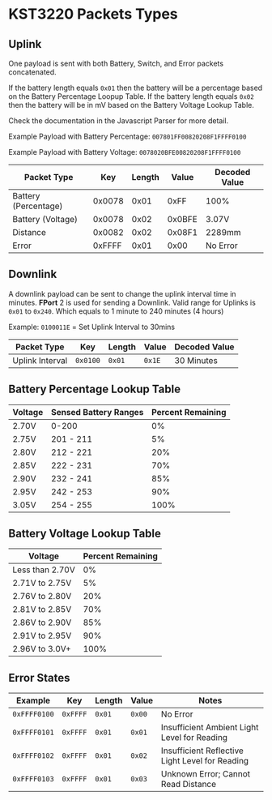 # KST3220 Packets Types

## Uplink

One payload is sent with both Battery, Switch, and Error packets concatenated.

If the battery length equals `0x01` then the battery will be a percentage based on the Battery Percentage Loopup Table. If the battery length equals `0x02` then the battery will be in mV based on the Battery Voltage Lookup Table.

Check the documentation in the Javascript Parser for more detail.

Example Payload with Battery Percentage: `007801FF00820208F1FFFF0100`

Example Payload with Battery Voltage: `0078020BFE00820208F1FFFF0100`

| Packet Type          | Key    | Length | Value  | Decoded Value |
|----------------------|--------|--------|--------|---------------|
| Battery (Percentage) | 0x0078 | 0x01   | 0xFF   | 100%          |
| Battery (Voltage)    | 0x0078 | 0x02   | 0x0BFE | 3.07V        |
| Distance             | 0x0082 | 0x02   | 0x08F1 | 2289mm        |
| Error                | 0xFFFF | 0x01   | 0x00   | No Error      |


## Downlink

A downlink payload can be sent to change the uplink interval time in minutes.
**FPort** 2 is used for sending a Downlink.
Valid range for Uplinks is `0x01` to `0x240`. Which equals to 1 minute to 240 minutes (4 hours)

Example: `0100011E` = Set Uplink Interval to 30mins

| Packet Type     | Key      | Length | Value  | Decoded Value |
|-----------------|----------|--------|--------|---------------|
| Uplink Interval | `0x0100` | `0x01` | `0x1E` | 30 Minutes    |


## Battery Percentage Lookup Table

| Voltage | Sensed Battery Ranges | Percent Remaining |
|---------|-----------------------|-------------------|
| 2.70V   | 0-200                 | 0%                |
| 2.75V   | 201 - 211             | 5%                |
| 2.80V   | 212 - 221             | 20%               |
| 2.85V   | 222 - 231             | 70%               |
| 2.90V   | 232 - 241             | 85%               |
| 2.95V   | 242 - 253             | 90%               |
| 3.05V   | 254 - 255             | 100%              |


## Battery Voltage Lookup Table

| Voltage         | Percent Remaining |
|-----------------|-------------------|
| Less than 2.70V | 0%                |
| 2.71V to 2.75V  | 5%                |
| 2.76V to 2.80V  | 20%               |
| 2.81V to 2.85V  | 70%               |
| 2.86V to 2.90V  | 85%               |
| 2.91V to 2.95V  | 90%               |
| 2.96V to 3.0V+  | 100%              |


## Error States

| Example      | Key      | Length | Value  | Notes                                           |
|--------------|----------|--------|--------|-------------------------------------------------|
| `0xFFFF0100` | `0xFFFF` | `0x01` | `0x00` | No Error                                        |
| `0xFFFF0101` | `0xFFFF` | `0x01` | `0x01` | Insufficient Ambient Light Level for Reading    |
| `0xFFFF0102` | `0xFFFF` | `0x01` | `0x02` | Insufficient Reflective Light Level for Reading |
| `0xFFFF0103` | `0xFFFF` | `0x01` | `0x03` | Unknown Error; Cannot Read Distance             |